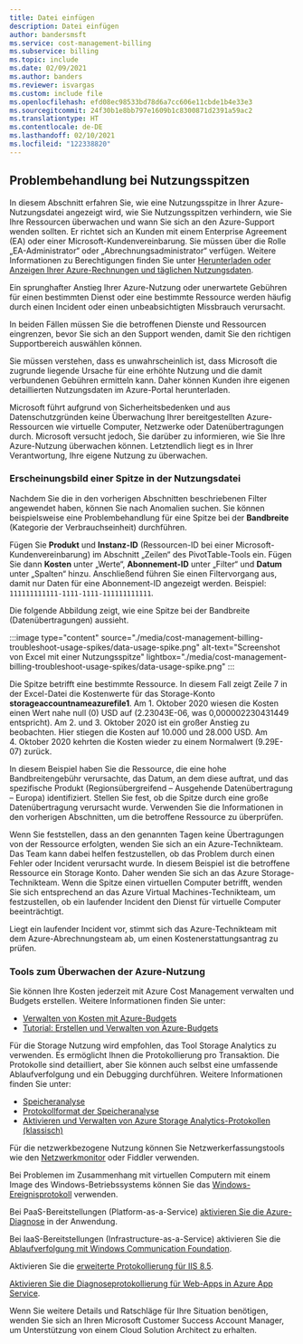 ```yaml
---
title: Datei einfügen
description: Datei einfügen
author: bandersmsft
ms.service: cost-management-billing
ms.subservice: billing
ms.topic: include
ms.date: 02/09/2021
ms.author: banders
ms.reviewer: isvargas
ms.custom: include file
ms.openlocfilehash: efd08ec98533bd78d6a7cc606e11cbde1b4e33e3
ms.sourcegitcommit: 24f30b1e8bb797e1609b1c8300871d2391a59ac2
ms.translationtype: HT
ms.contentlocale: de-DE
ms.lasthandoff: 02/10/2021
ms.locfileid: "122338820"
---
```

## <a name="troubleshoot-usage-spikes"></a>Problembehandlung bei Nutzungsspitzen

In diesem Abschnitt erfahren Sie, wie eine Nutzungsspitze in Ihrer Azure-Nutzungsdatei angezeigt wird, wie Sie Nutzungsspitzen verhindern, wie Sie Ihre Ressourcen überwachen und wann Sie sich an den Azure-Support wenden sollten. Er richtet sich an Kunden mit einem Enterprise Agreement (EA) oder einer Microsoft-Kundenvereinbarung. Sie müssen über die Rolle „EA-Administrator“ oder „Abrechnungsadministrator“ verfügen. Weitere Informationen zu Berechtigungen finden Sie unter [Herunterladen oder Anzeigen Ihrer Azure-Rechnungen und täglichen Nutzungsdaten](../articles/cost-management-billing/manage/download-azure-invoice-daily-usage-date.md).

Ein sprunghafter Anstieg Ihrer Azure-Nutzung oder unerwartete Gebühren für einen bestimmten Dienst oder eine bestimmte Ressource werden häufig durch einen Incident oder einen unbeabsichtigten Missbrauch verursacht.

In beiden Fällen müssen Sie die betroffenen Dienste und Ressourcen eingrenzen, bevor Sie sich an den Support wenden, damit Sie den richtigen Supportbereich auswählen können.

Sie müssen verstehen, dass es unwahrscheinlich ist, dass Microsoft die zugrunde liegende Ursache für eine erhöhte Nutzung und die damit verbundenen Gebühren ermitteln kann. Daher können Kunden ihre eigenen detaillierten Nutzungsdaten im Azure-Portal herunterladen.

Microsoft führt aufgrund von Sicherheitsbedenken und aus Datenschutzgründen keine Überwachung Ihrer bereitgestellten Azure-Ressourcen wie virtuelle Computer, Netzwerke oder Datenübertragungen durch. Microsoft versucht jedoch, Sie darüber zu informieren, wie Sie Ihre Azure-Nutzung überwachen können. Letztendlich liegt es in Ihrer Verantwortung, Ihre eigene Nutzung zu überwachen.

### <a name="what-a-spike-looks-like-in-the-usage-file"></a>Erscheinungsbild einer Spitze in der Nutzungsdatei

Nachdem Sie die in den vorherigen Abschnitten beschriebenen Filter angewendet haben, können Sie nach Anomalien suchen. Sie können beispielsweise eine Problembehandlung für eine Spitze bei der **Bandbreite** (Kategorie der Verbrauchseinheit) durchführen.

Fügen Sie **Produkt** und **Instanz-ID** (Ressourcen-ID bei einer Microsoft-Kundenvereinbarung) im Abschnitt „Zeilen“ des PivotTable-Tools ein. Fügen Sie dann **Kosten** unter „Werte“, **Abonnement-ID** unter „Filter“ und **Datum** unter „Spalten“ hinzu. Anschließend führen Sie einen Filtervorgang aus, damit nur Daten für eine Abonnement-ID angezeigt werden. Beispiel: `111111111111-1111-1111-111111111111`.

Die folgende Abbildung zeigt, wie eine Spitze bei der Bandbreite (Datenübertragungen) aussieht.

:::image type="content" source="./media/cost-management-billing-troubleshoot-usage-spikes/data-usage-spike.png" alt-text="Screenshot von Excel mit einer Nutzungsspitze" lightbox="./media/cost-management-billing-troubleshoot-usage-spikes/data-usage-spike.png" :::

Die Spitze betrifft eine bestimmte Ressource. In diesem Fall zeigt Zeile 7 in der Excel-Datei die Kostenwerte für das Storage-Konto **storageaccountnameazurefile1**. Am 1. Oktober 2020 wiesen die Kosten einen Wert nahe null (0) USD auf (2.23043E-06, was 0,000002230431449 entspricht). Am 2. und 3. Oktober 2020 ist ein großer Anstieg zu beobachten. Hier stiegen die Kosten auf 10.000 und 28.000 USD. Am 4. Oktober 2020 kehrten die Kosten wieder zu einem Normalwert (9.29E-07) zurück.

In diesem Beispiel haben Sie die Ressource, die eine hohe Bandbreitengebühr verursachte, das Datum, an dem diese auftrat, und das spezifische Produkt (Regionsübergreifend – Ausgehende Datenübertragung – Europa) identifiziert. Stellen Sie fest, ob die Spitze durch eine große Datenübertragung verursacht wurde. Verwenden Sie die Informationen in den vorherigen Abschnitten, um die betroffene Ressource zu überprüfen.

Wenn Sie feststellen, dass an den genannten Tagen keine Übertragungen von der Ressource erfolgten, wenden Sie sich an ein Azure-Technikteam. Das Team kann dabei helfen festzustellen, ob das Problem durch einen Fehler oder Incident verursacht wurde. In diesem Beispiel ist die betroffene Ressource ein Storage Konto. Daher wenden Sie sich an das Azure Storage-Technikteam. Wenn die Spitze einen virtuellen Computer betrifft, wenden Sie sich entsprechend an das Azure Virtual Machines-Technikteam, um festzustellen, ob ein laufender Incident den Dienst für virtuelle Computer beeinträchtigt.

Liegt ein laufender Incident vor, stimmt sich das Azure-Technikteam mit dem Azure-Abrechnungsteam ab, um einen Kostenerstattungsantrag zu prüfen.

### <a name="tools-to-monitor-azure-usage"></a>Tools zum Überwachen der Azure-Nutzung

Sie können Ihre Kosten jederzeit mit Azure Cost Management verwalten und Budgets erstellen. Weitere Informationen finden Sie unter:

- [Verwalten von Kosten mit Azure-Budgets](../articles/cost-management-billing/manage/cost-management-budget-scenario.md)
- [Tutorial: Erstellen und Verwalten von Azure-Budgets](../articles/cost-management-billing/costs/tutorial-acm-create-budgets.md)

Für die Storage Nutzung wird empfohlen, das Tool Storage Analytics zu verwenden. Es ermöglicht Ihnen die Protokollierung pro Transaktion. Die Protokolle sind detailliert, aber Sie können auch selbst eine umfassende Ablaufverfolgung und ein Debugging durchführen. Weitere Informationen finden Sie unter:

- [Speicheranalyse](../articles/storage/common/storage-analytics.md)
- [Protokollformat der Speicheranalyse](/rest/api/storageservices/Storage-Analytics-Log-Format)
- [Aktivieren und Verwalten von Azure Storage Analytics-Protokollen (klassisch)](../articles/storage/common/manage-storage-analytics-logs.md)

Für die netzwerkbezogene Nutzung können Sie Netzwerkerfassungstools wie den [Netzwerkmonitor](https://www.microsoft.com/download/details.aspx?id=4865) oder Fiddler verwenden.

Bei Problemen im Zusammenhang mit virtuellen Computern mit einem Image des Windows-Betriebssystems können Sie das [Windows-Ereignisprotokoll](/windows/win32/wes/windows-event-log) verwenden.

Bei PaaS-Bereitstellungen (Platform-as-a-Service) [aktivieren Sie die Azure-Diagnose](../articles/cloud-services/cloud-services-dotnet-diagnostics.md) in der Anwendung.

Bei IaaS-Bereitstellungen (Infrastructure-as-a-Service) aktivieren Sie die [Ablaufverfolgung mit Windows Communication Foundation](/dotnet/framework/wcf/diagnostics/tracing/configuring-tracing).

Aktivieren Sie die [erweiterte Protokollierung für IIS 8.5](/iis/get-started/whats-new-in-iis-85/enhanced-logging-for-iis85).

[Aktivieren Sie die Diagnoseprotokollierung für Web-Apps in Azure App Service](../articles/app-service/troubleshoot-diagnostic-logs.md).

Wenn Sie weitere Details und Ratschläge für Ihre Situation benötigen, wenden Sie sich an Ihren Microsoft Customer Success Account Manager, um Unterstützung von einem Cloud Solution Architect zu erhalten.